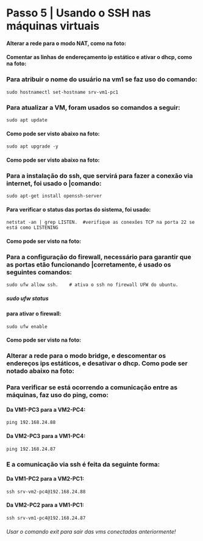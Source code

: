 # Passo 5 | Usando o SSH nas máquinas virtuais

####  Alterar a rede para o modo NAT, como na foto:

####  Comentar as linhas de endereçamento ip estático e ativar o dhcp, como na foto:


###  Para atribuir o nome do usuário na vm1 se faz uso do comando:
    sudo hostnamectl set-hostname srv-vm1-pc1

###  Para atualizar a   VM, foram usados so comandos a seguir:
    sudo apt update       
#### Como pode ser visto abaixo na foto:

    sudo apt upgrade -y 
#### Como pode ser visto abaixo na foto: 

###  Para a instalação do ssh, que servirá para fazer a conexão via internet, foi usado o |comando:
    sudo apt-get install openssh-server

#### Para verificar o status das portas do sistema, foi usado:
    netstat -an | grep LISTEN.  #verifique as conexões TCP na porta 22 se está como LISTENING
#### Como pode ser visto na foto:

###  Para a configuração do firewall, necessário para garantir que as portas etão funcionando |corretamente, é usado os seguintes comandos:
    sudo ufw allow ssh.    # ativa o ssh no firewall UFW do ubuntu.
#####    sudo ufw status
#### para ativar o firewall:
    sudo ufw enable
#### Como pode ser visto na foto:

###    Alterar a rede para o  modo bridge, e descomentar os endereços ips estáticos, e desativar o dhcp. Como pode ser notado abaixo na foto:

###    Para verificar se está ocorrendo a comunicação entre as máquinas, faz uso do ping, como:
####   Da VM1-PC3 para a VM2-PC4:
    ping 192.168.24.88

####    Da VM2-PC3 para a VM1-PC4:
    ping 192.168.24.87

###    E a comunicação via ssh é feita da seguinte forma:
#### Da VM1-PC2 para a VM2-PC1:
    ssh srv-vm2-pc4@192.168.24.88

#### Da VM2-PC2 para a VM1-PC1:
    ssh srv-vm1-pc4@192.168.24.87

######    Usar o comando exit para sair das vms conectadas anteriormente!
